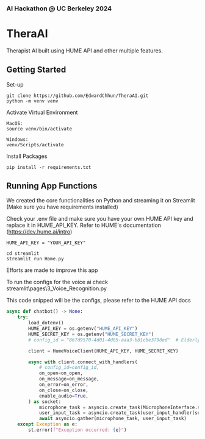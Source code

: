 
### AI Hackathon @ UC Berkeley 2024

# TheraAI

Therapist AI built using HUME API and other multiple features.



## Getting Started

Set-up
```
git clone https://github.com/EdwardChhun/TheraAI.git
python -m venv venv
```

Activate Virtual Environment
```
MacOS:
source venv/bin/activate

Windows:
venv/Scripts/activate
```


Install Packages
```
pip install -r requirements.txt
```


## Running App Functions

We created the core functionalities on Python and streaming it on Streamlit (Make sure you have requirements installed)

Check your .env file and make sure you have your own HUME API key and replace it in HUME_API_KEY. Refer to HUME's documentation (https://dev.hume.ai/intro)

```
HUME_API_KEY = "YOUR_API_KEY"
```
```
cd streamlit
streamlit run Home.py 
```

Efforts are made to improve this app

To run the configs for the voice ai check streamlit\pages\3_Voice_Recognition.py

This code snipped will be the configs, please refer to the HUME API docs

```python
async def chatbot() -> None:
    try:
        load_dotenv()
        HUME_API_KEY = os.getenv("HUME_API_KEY")
        HUME_SECRET_KEY = os.getenv("HUME_SECRET_KEY")
        # config_id = "867d9570-4d01-4d85-aaa3-b81cbe3798ed"  # Elderly Therapist

        client = HumeVoiceClient(HUME_API_KEY, HUME_SECRET_KEY)

        async with client.connect_with_handlers(
            # config_id=config_id,
            on_open=on_open,
            on_message=on_message,
            on_error=on_error,
            on_close=on_close,
            enable_audio=True,
        ) as socket:
            microphone_task = asyncio.create_task(MicrophoneInterface.start(socket))
            user_input_task = asyncio.create_task(user_input_handler(socket))
            await asyncio.gather(microphone_task, user_input_task)
    except Exception as e:
        st.error(f"Exception occurred: {e}")
```

